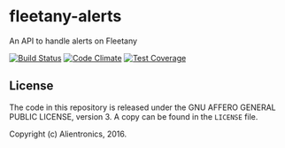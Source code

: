 fleetany-alerts
===============

An API to handle alerts on Fleetany

[![Build Status](https://travis-ci.org/alientronics/fleetany-alerts.png?branch=master)](https://travis-ci.org/alientronics/fleetany-alerts)
[![Code Climate](https://codeclimate.com/github/alientronics/fleetany-alerts/badges/gpa.svg)](https://codeclimate.com/github/alientronics/fleetany-alerts)
[![Test Coverage](https://codeclimate.com/github/alientronics/fleetany-alerts/badges/coverage.svg)](https://codeclimate.com/github/alientronics/fleetany-alerts/coverage)


License
-------

The code in this repository is released under the GNU AFFERO GENERAL PUBLIC LICENSE, version 3. A copy can be found in the `LICENSE` file.

Copyright (c) Alientronics, 2016.
